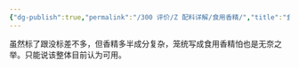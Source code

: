 ```yaml
---
{"dg-publish":true,"permalink":"/300 评价/Z 配料详解/食用香精/","title":"食用香精","created":"2023-04-29T22:57:58.025+08:00","updated":"2024-01-12T12:04:02.615+08:00"}
---
```



虽然标了跟没标差不多，但香精多半成分复杂，笼统写成食用香精怕也是无奈之举。只能说该整体目前认为可用。